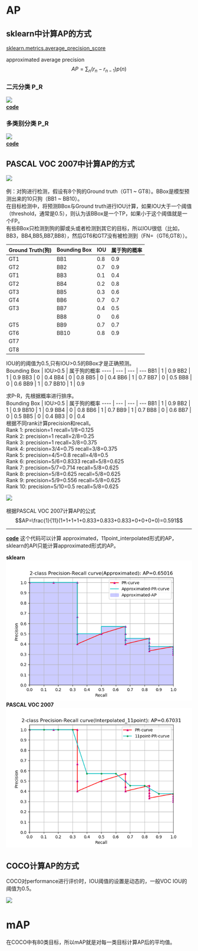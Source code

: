 # AP
## sklearn中计算AP的方式  
[sklearn.metrics.average_precision_score](https://scikit-learn.org/stable/auto_examples/model_selection/plot_precision_recall.html#sphx-glr-auto-examples-model-selection-plot-precision-recall-py)

approximated average precision
$$AP=\sum_n(r_n-r_{n-1})p(n)$$  
### 二元分类 P_R
![][picture1]  
[**code**](scikit-learn_binary_classification_AP.py)
### 多类别分类 P_R
![][picture2]  
[**code**](scikit-learn_multi_label_AP.py)  
## PASCAL VOC 2007中计算AP的方式  
![][picture3]    

例：对狗进行检测，假设有8个狗的Ground truth（GT1 ~ GT8）。BBox是模型预测出来的10只狗（BB1 ~ BB10）。    
在目标检测中，将预测BBox与Ground truth进行IOU计算，如果IOU大于一个阈值（threshold，通常是0.5），则认为该BBox是一个TP，如果小于这个阈值就是一个FP。  
有些BBox只检测到狗的脚或头或者检测到其它的目标，所以IOU很低（比如，BB3，BB4,BB5,BB7,BB8），然后GT6和GT7没有被检测到（FN=（GT6,GT8））。    
   
Ground Truth(狗) | Bounding Box | IOU | 属于狗的概率
---- | --- | --- | ---
GT1 | BB1 | 0.8 | 0.9
GT2 | BB2 | 0.7 | 0.9
GT1 | BB3 | 0.1 | 0.4
GT2 | BB4 | 0.2 | 0.8
GT3 | BB5 | 0.3 | 0.6
GT4 | BB6 | 0.7 | 0.7
GT3 | BB7 | 0.4 | 0.5
|   | BB8 | 0   | 0.6
GT5 | BB9 | 0.7 | 0.7
GT6 | BB10 | 0.8 | 0.9
GT7 |    |    | 
GT8 |    |    |   

IOU的的阈值为0.5,只有IOU>0.5的BBox才是正确预测。  
 Bounding Box | IOU>0.5 | 属于狗的概率
---- | --- | --- | ---
BB1 | 1 | 0.9
BB2 | 1 | 0.9
BB3 | 0 | 0.4
BB4 | 0 | 0.8
BB5 | 0 | 0.4
BB6 | 1 | 0.7
BB7 | 0 | 0.5
BB8 | 0 | 0.6
BB9 | 1 | 0.7
BB10 | 1 | 0.9  

求P-R，先根据概率进行排序。  
Bounding Box | IOU>0.5 | 属于狗的概率
---- | --- | --- | ---
BB1 | 1 | 0.9
BB2 | 1 | 0.9
BB10 | 1 | 0.9 
BB4 | 0 | 0.8
BB6 | 1 | 0.7
BB9 | 1 | 0.7
BB8 | 0 | 0.6
BB7 | 0 | 0.5
BB5 | 0 | 0.4
BB3 | 0 | 0.4  
根据不同rank计算precision和recall。  
Rank 1: precision=1 recall=1/8=0.125  
Rank 2: precision=1 recall=2/8=0.25  
Rank 3: precision=1 recall=3/8=0.375  
Rank 4: precision=3/4=0.75 recall=3/8=0.375  
Rank 5: precision=4/5=0.8 recall=4/8=0.5    
Rank 6: precision=5/6=0.8333 recall=5/8=0.625  
Rank 7: precision=5/7=0.714 recall=5/8=0.625  
Rank 8: precision=5/8=0.625 recall=5/8=0.625  
Rank 9: precision=5/9=0.556 recall=5/8=0.625  
Rank 10: precision=5/10=0.5 recall=5/8=0.625  

![][picture4]    
  
根据PASCAL VOC 2007计算AP的公式  
$$AP=\frac{1}{11}(1+1+1+1+0.833+0.833+0.833+0+0+0+0)=0.591$$    

_ _ _
[**code**](approximated-11point_AP.py) 这个代码可以计算 approximated，11point_interpolated形式的AP，sklearn的API只能计算approximated形式的AP。  
  
**sklearn**  
![](example/6.png)  
**PASCAL VOC 2007**  
![](example/7.png)

## COCO计算AP的方式  
COCO对performance进行评价时，IOU阈值的设置是动态的，一般VOC IOU的阈值为0.5。    

![][picture5]  
# mAP  
在COCO中有80类目标，所以mAP就是对每一类目标计算AP后的平均值。

[//]: # (Image Reference)
[picture1]: ./example/1.png
[picture2]: ./example/2.png  
[picture3]: ./example/3.png
[picture4]: ./example/4.png
[picture5]: ./example/5.png
[picture6]: ./example/6.png
[picture7]: ./example/7.png